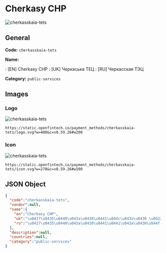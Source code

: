 
# Cherkasy CHP 
![cherkasskaia-tets](https://static.openfintech.io/payment_methods/cherkasskaia-tets/logo.svg?w=400&c=v0.59.26#w200)  

## General 
**Code:** `cherkasskaia-tets` 
 
**Name:** 
 
:	[EN] Cherkasy CHP 
:	[UK] Черкаська ТЕЦ 
:	[RU] Черкасская ТЭЦ 
 
**Category:** `public-services` 
 

## Images 

### Logo 
![cherkasskaia-tets](https://static.openfintech.io/payment_methods/cherkasskaia-tets/logo.svg?w=400&c=v0.59.26#w200)  

```
https://static.openfintech.io/payment_methods/cherkasskaia-tets/logo.svg?w=400&c=v0.59.26#w200
```  

### Icon 
![cherkasskaia-tets](https://static.openfintech.io/payment_methods/cherkasskaia-tets/icon.svg?w=278&c=v0.59.26#w100)  

```
https://static.openfintech.io/payment_methods/cherkasskaia-tets/icon.svg?w=278&c=v0.59.26#w100
```  

## JSON Object 

```json
{
  "code":"cherkasskaia-tets",
  "vendor":null,
  "name":{
    "en":"Cherkasy CHP",
    "uk":"\u0427\u0435\u0440\u043a\u0430\u0441\u044c\u043a\u0430 \u0422\u0415\u0426",
    "ru":"\u0427\u0435\u0440\u043a\u0430\u0441\u0441\u043a\u0430\u044f \u0422\u042d\u0426"
  },
  "description":null,
  "countries":null,
  "category":"public-services"
}
```  
